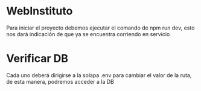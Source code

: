 # WebInstituto
Para iniciar el proyecto debemos ejecutar el comando de npm run dev, esto nos dará indicación de que ya se encuentra
corriendo en servicio

# Verificar DB
Cada uno deberá dirigirse a la solapa .env para cambiar el valor de la ruta, de esta manera, podremos acceder a la DB

# 